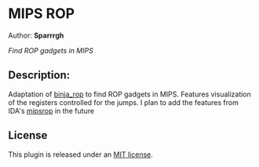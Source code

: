 # MIPS ROP
Author: **Sparrrgh**

_Find ROP gadgets in MIPS_

## Description:
Adaptation of [binja_rop](https://github.com/m4ul3r/binja_rop/) to find ROP gadgets in MIPS. Features visualization of the registers controlled for the jumps.
I plan to add the features from IDA's [mipsrop](https://github.com/tacnetsol/ida/tree/master/plugins/mipsrop) in the future

## License

This plugin is released under an [MIT license](./license).
